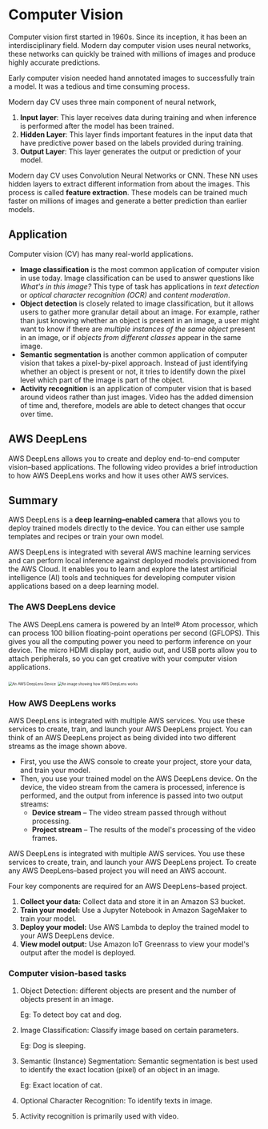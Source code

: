 # Computer Vision

Computer vision first started in 1960s. Since its inception, it has been an interdisciplinary field. Modern day computer vision uses neural networks, these networks can quickly be trained with millions of images and produce highly accurate predictions.

Early computer vision needed hand annotated images to successfully train a model. It was a tedious and time consuming process.

Modern day CV uses three main component of neural network,

1. **Input layer**: This layer receives data during training and when inference is performed after the model has been trained.
2. **Hidden Layer**: This layer finds important features in the input data that have predictive power based on the labels provided during training.
3. **Output Layer**: This layer generates the output or prediction of your model.

Modern day CV uses Convolution Neural Networks or CNN. These NN uses hidden layers to extract different information from about the images. This process is called **feature extraction**. These models can be trained much faster on millions of images and generate a better prediction than earlier models.

## Application

Computer vision (CV) has many real-world applications. 

* **Image classification** is the most common application of computer vision in use today. Image classification can be used to answer questions like *What's in this image?* This type of task has applications in *text detection* or *optical character recognition (OCR)* and *content moderation*.
* **Object detection** is closely related to image classification, but it allows users to gather more granular detail about an image. For example, rather than just knowing whether an object is present in an image, a user might want to know if there are *multiple instances of the same object* present in an image, or if *objects from different classes* appear in the same image.
* **Semantic segmentation** is another common application of computer vision that takes a pixel-by-pixel approach. Instead of just identifying whether an object is present or not, it tries to identify down the pixel level which part of the image is part of the object.
* **Activity recognition** is an application of computer vision that is based around videos rather than just images. Video has the added dimension of time and, therefore, models are able to detect changes that occur over time.

## AWS DeepLens

AWS DeepLens allows you to create and deploy end-to-end computer vision–based applications. The following video provides a brief introduction to how AWS DeepLens works and how it uses other AWS services.

## Summary

AWS DeepLens is a **deep learning–enabled camera** that allows you to deploy trained models directly to the device. You can either use sample templates and recipes or train your own model.

AWS DeepLens is integrated with several AWS machine learning services and can perform local inference against deployed models provisioned from the AWS Cloud. It enables you to learn and explore the latest artificial intelligence (AI) tools and techniques for developing computer vision applications based on a deep learning model.

### The AWS DeepLens device

The AWS DeepLens camera is powered by an Intel® Atom processor, which can process 100 billion floating-point operations per second (GFLOPS). This gives you all the computing power you need to perform inference on your device. The micro HDMI display port, audio out, and USB ports allow you to attach peripherals, so you can get creative with your computer vision applications.



<img src="https://video.udacity-data.com/topher/2021/April/6072536e_31cya1azvfl.-ac-/31cya1azvfl.-ac-.jpg" alt="An AWS DeepLens Device" style="zoom: 50%;" />



<img src="https://video.udacity-data.com/topher/2021/April/607a0379_screen-shot-2021-04-16-at-2.36.08-pm/screen-shot-2021-04-16-at-2.36.08-pm.png" alt="An image showing how AWS DeepLens works" style="zoom: 50%;" />

### How AWS DeepLens works

AWS DeepLens is integrated with multiple AWS services. You use these services to create, train, and launch your AWS DeepLens project. You can think of an AWS DeepLens project as being divided into two different streams as the image shown above.

- First, you use the AWS console to create your project, store your data, and train your model.
- Then, you use your trained model on the AWS DeepLens device. On the device, the video stream from the camera is processed, inference is performed, and the output from inference is passed into two output streams:
  - **Device stream** – The video stream passed through without processing.
  - **Project stream** – The results of the model's processing of the video frames.

AWS DeepLens is integrated with multiple AWS services. You use these services to create, train, and launch your AWS DeepLens project. To create any AWS DeepLens–based project you will need an AWS account.

Four key components are required for an AWS DeepLens–based project.

1. **Collect your data:** Collect data and store it in an Amazon S3 bucket.
2. **Train your model:** Use a Jupyter Notebook in Amazon SageMaker to train your model.
3. **Deploy your model:** Use AWS Lambda to deploy the trained model to your AWS DeepLens device.
4. **View model output:** Use Amazon IoT Greenrass to view your model's output after the model is deployed.

### Computer vision-based tasks

1. Object Detection: different objects are present and the number of objects present in an image. 

   Eg: To detect boy cat and dog.

2. Image Classification: Classify image based on certain parameters. 

   Eg: Dog is sleeping.

3. Semantic (Instance) Segmentation: Semantic segmentation is best used to identify the exact location (pixel) of an object in an image.

   Eg: Exact location of cat.

4. Optional Character Recognition: To identify texts in image.
5. Activity recognition is primarily used with video.

